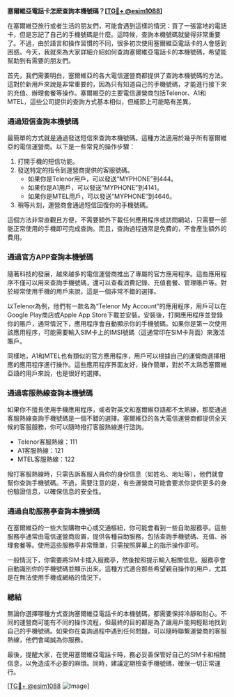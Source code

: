 **塞爾維亞電話卡怎麽查詢本機號碼？[[TG💪+ @esim1088](https://t.me/s/esim1088)]**

在塞爾維亞旅行或者生活的朋友們，可能會遇到這樣的情況：買了一張當地的電話卡，但是忘記了自己的手機號碼是什麼。這時候，查詢本機號碼就變得非常重要了。不過，由於語言和操作習慣的不同，很多初次使用塞爾維亞電話卡的人會感到困惑。今天，我就來為大家詳細介紹如何查詢塞爾維亞電話卡的本機號碼，希望能幫助到有需要的朋友們。

首先，我們需要明白，塞爾維亞的各大電信運營商都提供了查詢本機號碼的方法。這對於新用戶來說是非常重要的，因為只有知道自己的手機號碼，才能進行接下來的充值、辦理套餐等操作。塞爾維亞的主要電信運營商包括Telenor、A1和MTEL，這些公司提供的查詢方式基本相似，但細節上可能略有差異。

### **通過短信查詢本機號碼**

最簡單的方式就是通過發送短信來查詢本機號碼。這種方法適用於幾乎所有塞爾維亞的電信運營商。以下是一些常見的操作步驟：

1. 打開手機的短信功能。
2. 發送特定的指令到運營商提供的客服號碼。
   - 如果你是Telenor用戶，可以發送“MYPHONE”到444。
   - 如果你是A1用戶，可以發送“MYPHONE”到4141。
   - 如果你是MTEL用戶，可以發送“MYPHONE”到4646。
3. 稍等片刻，運營商會通過短信回復你的手機號碼。

這個方法非常直觀且方便，不需要額外下載任何應用程序或訪問網站，只需要一部能正常使用的手機即可完成查詢。而且，查詢過程通常是免費的，不會產生額外的費用。

### **通過官方APP查詢本機號碼**

隨著科技的發展，越來越多的電信運營商推出了專屬的官方應用程序。這些應用程序不僅可以用來查詢手機號碼，還可以查看消費記錄、充值套餐、管理賬戶等。對於經常使用手機的用戶來說，這是一個非常不錯的選擇。

以Telenor為例，他們有一款名為“Telenor My Account”的應用程序，用戶可以在Google Play商店或Apple App Store下載並安裝。安裝後，打開應用程序並登錄你的賬戶，通常情況下，應用程序會自動顯示你的手機號碼。如果你是第一次使用該應用程序，可能需要輸入SIM卡上的IMSI號碼（這通常印在SIM卡背面）來激活賬戶。

同樣地，A1和MTEL也有類似的官方應用程序，用戶可以根據自己的運營商選擇相應的應用程序進行操作。這些應用程序界面友好，操作簡單，對於不太熟悉塞爾維亞語的用戶來說，也是很好的選擇。

### **通過客服熱線查詢本機號碼**

如果你不擅長使用手機應用程序，或者對英文和塞爾維亞語都不太熟練，那麼通過客服熱線查詢手機號碼是一個不錯的選擇。塞爾維亞的各大電信運營商都提供全天候的客服服務，你可以隨時撥打客服熱線進行諮詢。

- Telenor客服熱線：111
- A1客服熱線：121
- MTEL客服熱線：122

撥打客服熱線時，只需告訴客服人員你的身份信息（如姓名、地址等），他們就會幫你查詢手機號碼。不過，需要注意的是，有些運營商可能會要求你提供更多的身份驗證信息，以確保信息的安全性。

### **通過自助服務亭查詢本機號碼**

在塞爾維亞的一些大型購物中心或交通樞紐，你可能會看到一些自助服務亭。這些服務亭通常由電信運營商設置，提供各種自助服務，包括查詢手機號碼、充值、辦理套餐等。使用這些服務亭非常簡單，只需按照屏幕上的指示操作即可。

一般情況下，你需要將SIM卡插入服務亭，然後按照提示輸入相關信息。服務亭會自動識別你的手機號碼並顯示出來。這種方式適合那些希望親自操作的用戶，尤其是在無法使用手機或網絡的情況下。

### **總結**

無論你選擇哪種方式查詢塞爾維亞電話卡的本機號碼，都需要保持冷靜和耐心。不同的運營商可能有不同的操作流程，但最終的目的都是為了讓用戶能夠輕鬆地找到自己的手機號碼。如果你在查詢過程中遇到任何問題，可以隨時聯繫運營商的客服熱線，他們會竭誠為你服務。

最後，提醒大家，在使用塞爾維亞電話卡時，務必妥善保管好自己的SIM卡和相關信息，以免造成不必要的麻煩。同時，建議定期檢查手機號碼，確保一切正常運行。

[[TG💪+ @esim1088](https://t.me/s/esim1088) ![Image](https://i.postimg.cc/4NQfJmqS/Snipaste-2025-05-13-00-14-12.png)]